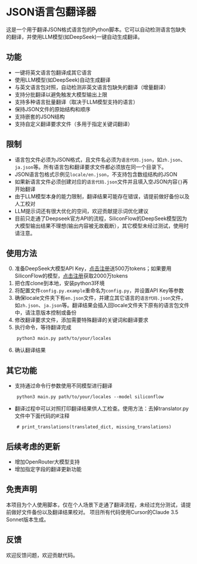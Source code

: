 # JSON语言包翻译器

这是一个用于翻译JSON格式语言包的Python脚本。它可以自动检测语言包缺失的翻译，并使用LLM模型(如DeepSeek)一键自动生成翻译。

## 功能

- 一键将英文语言包翻译成其它语言
- 使用LLM模型(如DeepSeek)自动生成翻译
- 与英文语言包对照，自动检测非英文语言包缺失的翻译（增量翻译）
- 支持分批翻译以避免触发大模型输出上限
- 支持多种语言批量翻译（取决于LLM模型支持的语言）
- 保持JSON文件的原始结构和顺序
- 支持嵌套的JSON结构
- 支持自定义翻译要求文件（多用于指定关键词翻译）

## 限制

- 语言包文件必须为JSON格式，且文件名必须为`语言代码.json`，如`zh.json`、`ja.json`等。所有语言包和翻译要求文件都必须放在同一个目录下。
- JSON语言包格式示例见`locale/en.json`，不支持包含数组结构的JSON
- 如果新语言文件必须创建对应的`语言代码.json`文件并且填入空JSON内容`{}`再开始翻译
- 由于LLM模型本身的能力限制，翻译结果可能存在错误，请提前做好备份以及人工校对
- LLM提示词还有很大优化的空间，欢迎贡献提示词优化建议
- 目前只走通了Deepseek官方API的流程，SiliconFlow的DeepSeek模型因为大模型输出结果不理想(输出内容被无故截断），其它模型未经过测试，使用时请注意。

## 使用方法

0. 准备DeepSeek大模型API Key，[点击注册](https://deepseek.com/)送500万tokens；如果要用SiliconFlow的模型，[点击注册](https://cloud.siliconflow.cn/i/cVmjfg55)获取2000万tokens
1. 把仓库clone到本地，安装python3环境
2. 将配置文件`config.py.example`重命名为`config.py`，并设置API Key等参数
3. 确保locale文件夹下有`en.json`文件，并建立其它语言的`语言代码.json`文件，如`zh.json`、`ja.json`等。翻译结果会插入回locale文件夹下原有的语言包文件中，请注意版本控制或备份
4. 修改翻译要求文件，添加需要特殊翻译的关键词和翻译要求
5. 执行命令，等待翻译完成

```
    python3 main.py path/to/your/locales
```

6. 确认翻译结果

## 其它功能

- 支持通过命令行参数使用不同模型进行翻译

```
    python3 main.py path/to/your/locales --model siliconflow
```

- 翻译过程中可以对照打印翻译结果供人工检查。使用方法：去掉translator.py文件中下面代码的#注释

```
    # print_translations(translated_dict, missing_translations)
```

## 后续考虑的更新

- 增加OpenRouter大模型支持
- 增加指定字段的翻译更新功能

## 免责声明

本项目为个人使用脚本，仅在个人场景下走通了翻译流程，未经过充分测试，请提前做好文件备份以及翻译结果校对。
项目所有代码使用Cursor的Claude 3.5 Sonnet版本生成。

## 反馈

欢迎反馈问题，欢迎贡献代码。